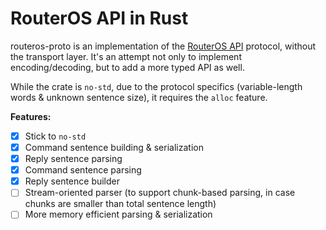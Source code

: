 # RouterOS API in Rust

routeros-proto is an implementation of the [RouterOS API](https://help.mikrotik.com/docs/display/ROS/API) protocol, 
without the transport layer. It's an attempt not only to implement encoding/decoding, but to add a more typed API as well.

While the crate is `no-std`, due to the protocol specifics (variable-length words & unknown sentence size),
it requires the `alloc` feature.

**Features:**

- [x] Stick to `no-std`
- [x] Command sentence building & serialization
- [x] Reply sentence parsing
- [x] Command sentence parsing
- [x] Reply sentence builder
- [ ] Stream-oriented parser (to support chunk-based parsing, in case chunks are smaller than total sentence length)
- [ ] More memory efficient parsing & serialization
